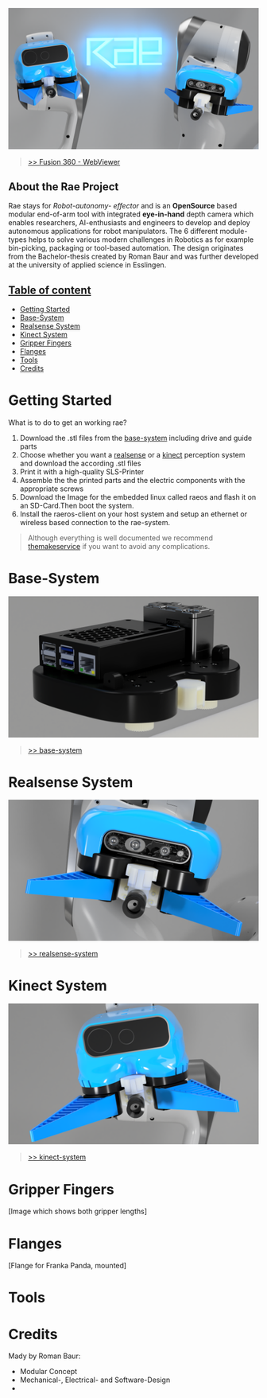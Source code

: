 ![](imgs/rae-header-image.PNG)
>[>> Fusion 360 - WebViewer](https://a360.co/2W6mHcp)

## About the Rae Project
Rae stays for *Robot-autonomy-
effector* and is an __OpenSource__ based modular end-of-arm tool with integrated __eye-in-hand__ depth camera which enables researchers, AI-enthusiasts and engineers to develop and deploy autonomous applications for robot manipulators. The 6 different module-types helps to solve various modern challenges in Robotics as for example bin-picking, packaging or tool-based automation. The design originates from the Bachelor-thesis created by Roman Baur and was further developed at the university of applied science in Esslingen.

## [Table of content](#table-of-content)

- [Getting Started](#getting-started)
- [Base-System](#base-system)
- [Realsense System](#realsense-system)
- [Kinect System](#kinect-system)
- [Gripper Fingers](#gripper-fingers)
- [Flanges](#flanges)
- [Tools](#tools)
- [Credits](#credits)

# Getting Started
What is to do to get an working rae?

1. Download the .stl files from the [base-system](base-system) including drive and guide parts
2. Choose whether you want a [realsense](perception-modules/realsense) or a [kinect](perception-modules/kinect) perception system and download the according .stl files
3. Print it with a high-quality SLS-Printer
4. Assemble the the printed parts and the electric components with the appropriate screws
5. Download the Image for the embedded linux called raeos and flash it on an SD-Card.Then boot the system.
6. Install the raeros-client on your host system and setup an ethernet or wireless based connection to the rae-system.

> Although everything is well documented we recommend [themakeservice](#) if you want to avoid any complications.

# Base-System
![](imgs/rae-base-system.png)

> [>> base-system](base-system)

# Realsense System

![](imgs/rae-realsense-system.PNG)

> [>> realsense-system](perception-modules/realsense)


# Kinect System
![](imgs/rae-kinect-system.PNG)
> [>> kinect-system](perception-modules/realsense)

# Gripper Fingers
[Image which shows both gripper lengths]

# Flanges
[Flange for Franka Panda, mounted]

# Tools

# Credits
Mady by Roman Baur:
* Modular Concept
* Mechanical-, Electrical- and Software-Design
* 
